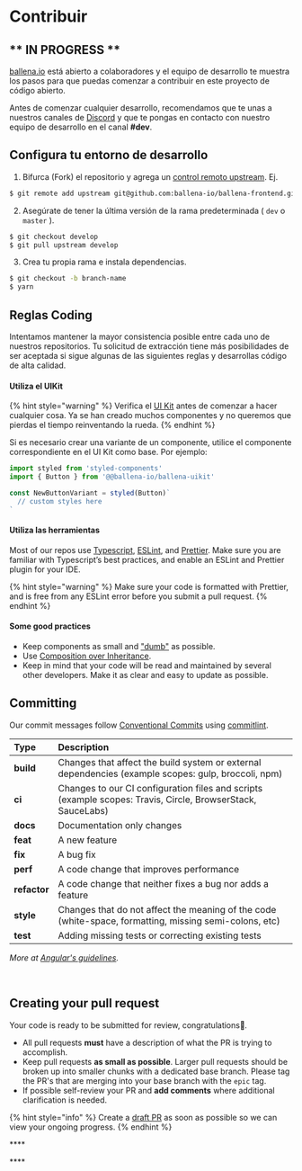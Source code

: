 # Contribuir

##  **\*\* IN PROGRESS** \*\*

[ballena.io](https://ballena.io/) está abierto a colaboradores y el equipo de desarrollo te muestra los pasos para que puedas comenzar a contribuir en este proyecto de código abierto. 

Antes de comenzar cualquier desarrollo, recomendamos que te unas a nuestros canales de [Discord](https://discord.gg/ydRbEAaqqc) y que te pongas en contacto con nuestro equipo de desarrollo en el canal **\#dev**.

## Configura tu entorno de desarrollo

1. Bifurca \(Fork\) el repositorio y agrega un [control remoto upstream](https://docs.github.com/en/github/collaborating-with-issues-and-pull-requests/configuring-a-remote-for-a-fork). Ej.

```bash
$ git remote add upstream git@github.com:ballena-io/ballena-frontend.git
```

2. Asegúrate de tener la última versión de la rama predeterminada \( `dev` o `master` \).

```bash
$ git checkout develop
$ git pull upstream develop
```

3. Crea tu propia rama e instala dependencias.

```bash
$ git checkout -b branch-name
$ yarn
```



## Reglas Coding

Intentamos mantener la mayor consistencia posible entre cada uno de nuestros repositorios. Tu solicitud de extracción tiene más posibilidades de ser aceptada si sigue algunas de las siguientes reglas y desarrollas código de alta calidad.



#### Utiliza el UIKit

{% hint style="warning" %}
Verifica el [UI Kit](https://github.com/ballena-io/ballena-uikit) antes de comenzar a hacer cualquier cosa. Ya se han creado muchos componentes y no queremos que pierdas el tiempo reinventando la rueda.
{% endhint %}

Si es necesario crear una variante de un componente, utilice el componente correspondiente en el UI Kit como base. Por ejemplo:

```javascript
import styled from 'styled-components'
import { Button } from '@@ballena-io/ballena-uikit'

const NewButtonVariant = styled(Button)`
  // custom styles here
`
```

#### 

#### Utiliza las herramientas

Most of our repos use [Typescript](https://www.typescriptlang.org/docs), [ESLint](https://eslint.org/docs/user-guide/getting-started), and [Prettier](https://prettier.io/). Make sure you are familiar with Typescript’s best practices, and enable an ESLint and Prettier plugin for your IDE.

{% hint style="warning" %}
Make sure your code is formatted with Prettier, and is free from any ESLint error before you submit a pull request.
{% endhint %}

#### Some good practices

* Keep components as small and ["dumb"](https://en.wikipedia.org/wiki/Pure_function) as possible.
* Use [Composition over Inheritance](https://reactjs.org/docs/composition-vs-inheritance.html).
* Keep in mind that your code will be read and maintained by several other developers. Make it as clear and easy to update as possible.

## Committing

Our commit messages follow [Conventional Commits](https://www.conventionalcommits.org/en/v1.0.0/) using [commitlint](https://commitlint.js.org/#/).‌

| Type | Description |
| :--- | :--- |
| **build** | Changes that affect the build system or external dependencies \(example scopes: gulp, broccoli, npm\) |
| **ci** | Changes to our CI configuration files and scripts \(example scopes: Travis, Circle, BrowserStack, SauceLabs\) |
| **docs** | Documentation only changes |
| **feat** | A new feature |
| **fix** | A bug fix |
| **perf** | A code change that improves performance |
| **refactor** | A code change that neither fixes a bug nor adds a feature |
| **style** | Changes that do not affect the meaning of the code \(white-space, formatting, missing semi-colons, etc\) |
| **test** | Adding missing tests or correcting existing tests |

_More at_ [_Angular's guidelines_](https://github.com/angular/angular/blob/22b96b9/CONTRIBUTING.md#type)_._

_​_

## Creating your pull request 

Your code is ready to be submitted for review, congratulations🥳_._

* All pull requests **must** have a description of what the PR is trying to accomplish.
* Keep pull requests **as small as possible**. Larger pull requests should be broken up into smaller chunks with a dedicated base branch. Please tag the PR's that are merging into your base branch with the `epic` tag.
* If possible self-review your PR and **add comments** where additional clarification is needed.

{% hint style="info" %}
Create a [draft PR](https://github.blog/2019-02-14-introducing-draft-pull-requests/) as soon as possible so we can view your ongoing progress.
{% endhint %}

\*\*\*\*

\*\*\*\*

